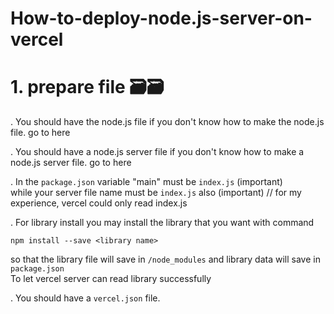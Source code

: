 # How-to-deploy-node.js-server-on-vercel

# 1. prepare file 🗃️🗃️


. You should have the node.js file
if you don't know how to make the node.js file. go to here


. You should have a node.js server file
if you don't know how to make a node.js server file. go to here


. In the ```` package.json ````
variable "main" must be ```` index.js ```` (important)  
while your server file name must be ```` index.js ```` also (important)
// for my experience, vercel could only read index.js


. For library install
you may install the library that you want with command
````
npm install --save <library name>
````
so that the library file will save in ```` /node_modules ```` and library data will save in ```` package.json ````  
To let vercel server can read library successfully  


. You should have a ```` vercel.json ```` file.
